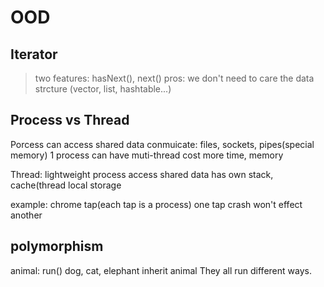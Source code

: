 # OOD

## Iterator
> two features: hasNext(), next()
> pros: we don't need to care the data strcture (vector, list, hashtable...)

## Process vs Thread

Porcess can access shared data
conmuicate: files, sockets, pipes(special memory)
1 process can have muti-thread
cost more time, memory

Thread: lightweight process
access shared data
has own stack, cache(thread local storage

example: chrome tap(each tap is a process)
one tap crash won't effect another

## polymorphism
animal: run()
dog, cat, elephant inherit animal
They all run different ways.
